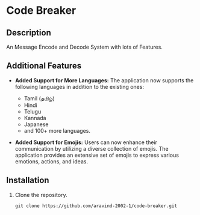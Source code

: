 # Code Breaker
## Description
An Message Encode and Decode System with lots of Features.


## Additional Features

- **Added Support for More Languages:** The application now supports the following languages in addition to the existing ones:
  - Tamil (தமிழ்)
  - Hindi
  - Telugu
  - Kannada
  - Japanese
  - and 100+ more languages.

- **Added Support for Emojis:** Users can now enhance their communication by utilizing a diverse collection of emojis. The application provides an extensive set of emojis to express various emotions, actions, and ideas.

## Installation

1. Clone the repository.
   ```shell
   git clone https://github.com/aravind-2002-1/code-breaker.git
